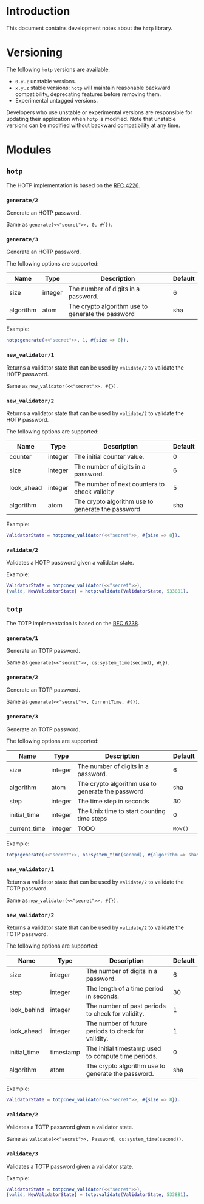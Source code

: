 # Introduction
This document contains development notes about the `hotp` library.

# Versioning
The following `hotp` versions are available:
- `0.y.z` unstable versions.
- `x.y.z` stable versions: `hotp` will maintain reasonable backward
  compatibility, deprecating features before removing them.
- Experimental untagged versions.

Developers who use unstable or experimental versions are responsible for
updating their application when `hotp` is modified. Note that
unstable versions can be modified without backward compatibility at any
time.

# Modules
## `hotp`
The HOTP implementation is based on the [RFC
4226](https://tools.ietf.org/html/rfc4226).

### `generate/2`
Generate an HOTP password.

Same as `generate(<<"secret">>, 0, #{})`.

### `generate/3`
Generate an HOTP password.

The following options are supported:

| Name      | Type    | Description                                       | Default |
|-----------|---------|---------------------------------------------------|---------|
| size      | integer | The number of digits in a password.               | 6       |
| algorithm | atom    | The crypto algorithm use to generate the password | sha     |


Example:
```erlang
hotp:generate(<<"secret">>, 1, #{size => 8}).
```

### `new_validator/1`
Returns a validator state that can be used by `validate/2` to validate
the HOTP password.

Same as `new_validator(<<"secret">>, #{})`.

### `new_validator/2`
Returns a validator state that can be used by `validate/2` to validate
the HOTP password.

The following options are supported:

| Name       | Type    | Description                                       | Default |
|------------|---------|---------------------------------------------------|---------|
| counter    | integer | The initial counter value.                        | 0       |
| size       | integer | The number of digits in a password.               | 6       |
| look_ahead | integer | The number of next counters to check validity     | 5       |
| algorithm  | atom    | The crypto algorithm use to generate the password | sha     |

Example:
```erlang
ValidatorState = hotp:new_validator(<<"secret">>, #{size => 8}).
```

### `validate/2`
Validates a HOTP password given a validator state.

Example:
```erlang
ValidatorState = hotp:new_validator(<<"secret">>),
{valid, NewValidatorState} = hotp:validate(ValidatorState, 533881).
```

## `totp`
The TOTP implementation is based on the [RFC
6238](https://tools.ietf.org/html/rfc6238).

### `generate/1`
Generate an TOTP password.

Same as `generate(<<"secret">>, os:system_time(second), #{})`.

### `generate/2`
Generate an TOTP password.

Same as `generate(<<"secret">>, CurrentTime, #{})`.

### `generate/3`
Generate an TOTP password.

The following options are supported:

| Name         | Type    | Description                                       | Default |
|--------------|---------|---------------------------------------------------|---------|
| size         | integer | The number of digits in a password.               | 6       |
| algorithm    | atom    | The crypto algorithm use to generate the password | sha     |
| step         | integer | The time step in seconds                          | 30      |
| initial_time | integer | The Unix time to start counting time steps        | 0       |
| current_time | integer | TODO                                              | `Now()` |

Example:
```erlang
totp:generate(<<"secret">>, os:system_time(second), #{algorithm => sha512}).
```

### `new_validator/1`
Returns a validator state that can be used by `validate/2` to validate
the TOTP password.

Same as `new_validator(<<"secret">>, #{})`.

### `new_validator/2`
Returns a validator state that can be used by `validate/2` to validate
the TOTP password.

The following options are supported:

| Name         | Type      | Description                                         | Default |
|--------------|-----------|-----------------------------------------------------|---------|
| size         | integer   | The number of digits in a password.                 | 6       |
| step         | integer   | The length of a time period in seconds.             | 30      |
| look_behind  | integer   | The number of past periods to check for validity.   | 1       |
| look_ahead   | integer   | The number of future periods to check for validity. | 1       |
| initial_time | timestamp | The initial timestamp used to compute time periods. | 0       |
| algorithm    | atom      | The crypto algorithm use to generate the password.  | sha     |

Example:
```erlang
ValidatorState = totp:new_validator(<<"secret">>, #{size => 8}).
```

### `validate/2`
Validates a TOTP password given a validator state.

Same as `validate(<<"secret">>, Password, os:system_time(second))`.

### `validate/3`
Validates a TOTP password given a validator state.

Example:
```erlang
ValidatorState = totp:new_validator(<<"secret">>),
{valid, NewValidatorState} = totp:validate(ValidatorState, 533881).
```
